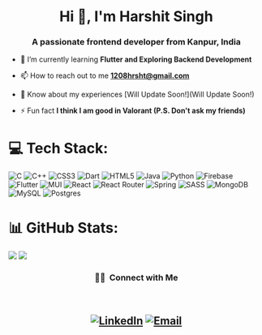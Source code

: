 <h1 align="center">Hi 👋, I'm Harshit Singh</h1>
<h3 align="center">A passionate frontend developer from Kanpur, India</h3>

- 🌱 I’m currently learning **Flutter and Exploring Backend Development**

- 📫 How to reach out to me **1208hrsht@gmail.com**

- 📄 Know about my experiences [Will Update Soon!](Will Update Soon!)

- ⚡ Fun fact **I think I am good in Valorant (P.S. Don't ask my friends)**

# 💻 Tech Stack:
![C](https://img.shields.io/badge/c-%2300599C.svg?style=for-the-badge&logo=c&logoColor=white) ![C++](https://img.shields.io/badge/c++-%2300599C.svg?style=for-the-badge&logo=c%2B%2B&logoColor=white) ![CSS3](https://img.shields.io/badge/css3-%231572B6.svg?style=for-the-badge&logo=css3&logoColor=white) ![Dart](https://img.shields.io/badge/dart-%230175C2.svg?style=for-the-badge&logo=dart&logoColor=white) ![HTML5](https://img.shields.io/badge/html5-%23E34F26.svg?style=for-the-badge&logo=html5&logoColor=white) ![Java](https://img.shields.io/badge/java-%23ED8B00.svg?style=for-the-badge&logo=java&logoColor=white) ![Python](https://img.shields.io/badge/python-3670A0?style=for-the-badge&logo=python&logoColor=ffdd54) ![Firebase](https://img.shields.io/badge/firebase-%23039BE5.svg?style=for-the-badge&logo=firebase) ![Flutter](https://img.shields.io/badge/Flutter-%2302569B.svg?style=for-the-badge&logo=Flutter&logoColor=white) ![MUI](https://img.shields.io/badge/MUI-%230081CB.svg?style=for-the-badge&logo=material-ui&logoColor=white) ![React](https://img.shields.io/badge/react-%2320232a.svg?style=for-the-badge&logo=react&logoColor=%2361DAFB) ![React Router](https://img.shields.io/badge/React_Router-CA4245?style=for-the-badge&logo=react-router&logoColor=white) ![Spring](https://img.shields.io/badge/spring-%236DB33F.svg?style=for-the-badge&logo=spring&logoColor=white) ![SASS](https://img.shields.io/badge/SASS-hotpink.svg?style=for-the-badge&logo=SASS&logoColor=white) ![MongoDB](https://img.shields.io/badge/MongoDB-%234ea94b.svg?style=for-the-badge&logo=mongodb&logoColor=white) ![MySQL](https://img.shields.io/badge/mysql-%2300f.svg?style=for-the-badge&logo=mysql&logoColor=white) ![Postgres](https://img.shields.io/badge/postgres-%23316192.svg?style=for-the-badge&logo=postgresql&logoColor=white)
# 📊 GitHub Stats:
![](https://github-readme-stats.vercel.app/api?username=1208hrsht&theme=gotham&hide_border=false&include_all_commits=true&count_private=false)
![](https://github-readme-stats.vercel.app/api/top-langs/?username=1208hrsht&theme=gotham&hide_border=false&include_all_commits=true&count_private=false&layout=compact)

<h3 align="center"> 🤝🏻 &nbsp;Connect with Me </h3>
  <br/>
<h2 align="center">
<a href="https://www.linkedin.com/in/1208harshit/"><img alt="LinkedIn" src="https://img.shields.io/badge/LinkedIn-0077B5?style=for-the-badge&logo=linkedin&logoColor=white"></a>
<a href="mailto:1208hrsht@gmail.com"><img alt="Email" src="https://img.shields.io/badge/Gmail-D14836?style=for-the-badge&logo=gmail&logoColor=white"></a>
</h2>

